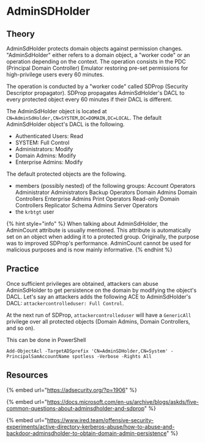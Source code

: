 # AdminSDHolder

## Theory

AdminSdHolder protects domain objects against permission changes. "AdminSdHolder" either refers to a domain object, a "worker code" or an operation depending on the context. The operation consists in the PDC (Principal Domain Controller) Emulator restoring pre-set permissions for high-privilege users every 60 minutes.

The operation is conducted by a "worker code" called SDProp (Security Descriptor propagator). SDProp propagates AdminSdHolder's DACL to every protected object every 60 minutes if their DACL is different.

The AdminSdHolder object is located at `CN=AdminSdHolder,CN=SYSTEM,DC=DOMAIN,DC=LOCAL`. The default AdminSdHolder object's DACL is the following.

* Authenticated Users: Read
* SYSTEM: Full Control
* Administrators: Modify
* Domain Admins: Modify
* Enterprise Admins: Modify

The default protected objects are the following.

* members (possibly nested) of the following groups: Account Operators Administrator Administrators Backup Operators Domain Admins Domain Controllers Enterprise Admins Print Operators Read-only Domain Controllers Replicator Schema Admins Server Operators
* the `krbtgt` user

{% hint style="info" %}
When talking about AdminSdHolder, the AdminCount attribute is usually mentioned. This attribute is automatically set on an object when adding it to a protected group. Originally, the purpose was to improved SDProp's performance. AdminCount cannot be used for malicious purposes and is now mainly informative.
{% endhint %}

## Practice

Once sufficient privileges are obtained, attackers can abuse AdminSdHolder to get persistence on the domain by modifying the object's DACL. Let's say an attackers adds the following ACE to AdminSdHolder's DACL: `attackercontrolleduser: Full Control`.

At the next run of SDProp, `attackercontrolleduser` will have a `GenericAll` privilege over all protected objects (Domain Admins, Domain Controllers, and so on).

This can be done in PowerShell

```
Add-ObjectAcl -TargetADSprefix 'CN=AdminSDHolder,CN=System' -PrincipalSamAccountName spotless -Verbose -Rights All
```

## Resources

{% embed url="https://adsecurity.org/?p=1906" %}

{% embed url="https://docs.microsoft.com/en-us/archive/blogs/askds/five-common-questions-about-adminsdholder-and-sdprop" %}

{% embed url="https://www.ired.team/offensive-security-experiments/active-directory-kerberos-abuse/how-to-abuse-and-backdoor-adminsdholder-to-obtain-domain-admin-persistence" %}
